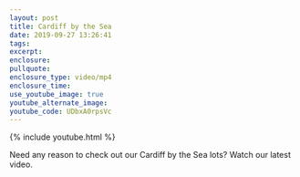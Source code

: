 ```yaml
---
layout: post
title: Cardiff by the Sea
date: 2019-09-27 13:26:41
tags:
excerpt:
enclosure:
pullquote:
enclosure_type: video/mp4
enclosure_time:
use_youtube_image: true
youtube_alternate_image:
youtube_code: UDbxA0rpsVc
---
```


{% include youtube.html %}

Need any reason to check out our Cardiff by the Sea lots? Watch our latest video.&nbsp;
